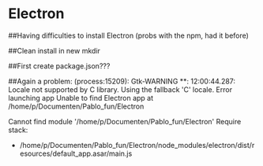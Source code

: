 # Electron

##Having difficulties to install Electron (probs with the npm, had it before)

##Clean install in new mkdir

##First create package.json???

##Again a problem: (process:15209): Gtk-WARNING \*\*: 12:00:44.287: Locale not supported by C library.
Using the fallback 'C' locale.
Error launching app
Unable to find Electron app at /home/p/Documenten/Pablo_fun/Electron

Cannot find module '/home/p/Documenten/Pablo_fun/Electron'
Require stack:

- /home/p/Documenten/Pablo_fun/Electron/node_modules/electron/dist/resources/default_app.asar/main.js
